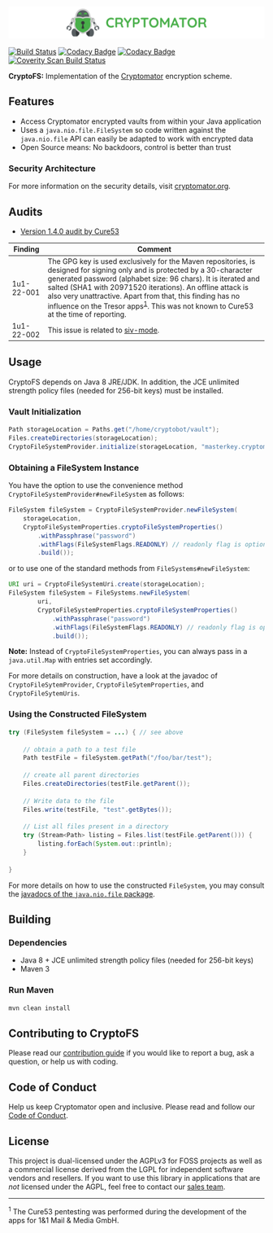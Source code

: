 ![cryptomator](cryptomator.png)

[![Build Status](https://travis-ci.org/cryptomator/cryptofs.svg?branch=develop)](https://travis-ci.org/cryptomator/cryptofs)
[![Codacy Badge](https://api.codacy.com/project/badge/Grade/7248ca7d466843f785f79f33374302c2)](https://www.codacy.com/app/cryptomator/cryptofs)
[![Codacy Badge](https://api.codacy.com/project/badge/Coverage/7248ca7d466843f785f79f33374302c2)](https://www.codacy.com/app/cryptomator/cryptofs?utm_source=github.com&utm_medium=referral&utm_content=cryptomator/cryptofs&utm_campaign=Badge_Coverage)
[![Coverity Scan Build Status](https://scan.coverity.com/projects/10006/badge.svg)](https://scan.coverity.com/projects/cryptomator-cryptofs)

**CryptoFS:** Implementation of the [Cryptomator](https://github.com/cryptomator/cryptomator) encryption scheme.

## Features

- Access Cryptomator encrypted vaults from within your Java application
- Uses a `java.nio.file.FileSystem` so code written against the `java.nio.file` API can easily be adapted to work with encrypted data
- Open Source means: No backdoors, control is better than trust

### Security Architecture

For more information on the security details, visit [cryptomator.org](https://cryptomator.org/architecture/).

## Audits

- [Version 1.4.0 audit by Cure53](https://cryptomator.org/audits/2017-11-27%20crypto%20cure53.pdf)

| Finding | Comment |
|---|---|
| 1u1-22-001 | The GPG key is used exclusively for the Maven repositories, is designed for signing only and is protected by a 30-character generated password (alphabet size: 96 chars). It is iterated and salted (SHA1 with 20971520 iterations). An offline attack is also very unattractive. Apart from that, this finding has no influence on the Tresor apps<sup>[1](#footnote-tresor-apps)</sup>. This was not known to Cure53 at the time of reporting. |
| 1u1-22-002 | This issue is related to [siv-mode](https://github.com/cryptomator/siv-mode/). |

## Usage

CryptoFS depends on Java 8 JRE/JDK. In addition, the JCE unlimited strength policy files (needed for 256-bit keys) must be installed.

### Vault Initialization

```java
Path storageLocation = Paths.get("/home/cryptobot/vault");
Files.createDirectories(storageLocation);
CryptoFileSystemProvider.initialize(storageLocation, "masterkey.cryptomator", "password");
```

### Obtaining a FileSystem Instance

You have the option to use the convenience method `CryptoFileSystemProvider#newFileSystem` as follows:  

```java
FileSystem fileSystem = CryptoFileSystemProvider.newFileSystem(
	storageLocation,
	CryptoFileSystemProperties.cryptoFileSystemProperties()
		.withPassphrase("password")
		.withFlags(FileSystemFlags.READONLY) // readonly flag is optional of course
		.build());
```

or to use one of the standard methods from `FileSystems#newFileSystem`:

```java
URI uri = CryptoFileSystemUri.create(storageLocation);
FileSystem fileSystem = FileSystems.newFileSystem(
		uri,
		CryptoFileSystemProperties.cryptoFileSystemProperties()
			.withPassphrase("password")
			.withFlags(FileSystemFlags.READONLY) // readonly flag is optional of course
			.build());
```

**Note:** Instead of `CryptoFileSystemProperties`, you can always pass in a `java.util.Map` with entries set accordingly.

For more details on construction, have a look at the javadoc of `CryptoFileSytemProvider`, `CryptoFileSytemProperties`, and `CryptoFileSytemUris`.

### Using the Constructed FileSystem

```java
try (FileSystem fileSystem = ...) { // see above

	// obtain a path to a test file
	Path testFile = fileSystem.getPath("/foo/bar/test");

	// create all parent directories
	Files.createDirectories(testFile.getParent());

	// Write data to the file
	Files.write(testFile, "test".getBytes());

	// List all files present in a directory
	try (Stream<Path> listing = Files.list(testFile.getParent())) {
		listing.forEach(System.out::println);
	}

}
```

For more details on how to use the constructed `FileSystem`, you may consult the [javadocs of the `java.nio.file` package](http://docs.oracle.com/javase/8/docs/api/java/nio/file/package-summary.html).

## Building

### Dependencies

* Java 8 + JCE unlimited strength policy files (needed for 256-bit keys)
* Maven 3

### Run Maven

```bash
mvn clean install
```

## Contributing to CryptoFS

Please read our [contribution guide](https://github.com/cryptomator/cryptomator/blob/master/CONTRIBUTING.md) if you would like to report a bug, ask a question, or help us with coding.

## Code of Conduct

Help us keep Cryptomator open and inclusive. Please read and follow our [Code of Conduct](https://github.com/cryptomator/cryptomator/blob/master/CODE_OF_CONDUCT.md).

## License

This project is dual-licensed under the AGPLv3 for FOSS projects as well as a commercial license derived from the LGPL for independent software vendors and resellers. If you want to use this library in applications that are *not* licensed under the AGPL, feel free to contact our [sales team](https://cryptomator.org/enterprise/).

---

<sup><a name="footnote-tresor-apps">1</a></sup> The Cure53 pentesting was performed during the development of the apps for 1&1 Mail & Media GmbH.
